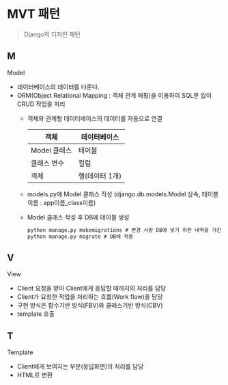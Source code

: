 # MVT 패턴
> Django의 디자인 패턴
## M
Model
+ 데이터베이스의 데이터를 다룬다.
+ ORM(Object Relational Mapping : 객체 관계 매핑)을 이용하여 SQL문 없이 CRUD 작업을 처리
  + 객체와 관계형 데이터베이스의 데이터를 자동으로 연결         
                    
      |객체|데이터베이스|
      |----|----------|
      |Model 클래스|테이블|
      |클래스 변수|컬럼|
      |객체|행(데이터 1개)|
  + models.py에 Model 클래스 작성 (django.db.models.Model 상속, 테이블 이름 : app이름_class이름)
  + Model 클래스 작성 후 DB에 테이블 생성
    ```cmd
    python manage.py makemigrations # 변경 사항 DB에 넣기 위한 내역을 가진 migration 파일 생성
    python manage.py migrate # DB에 적용
    ```
 
## V
View
+ Client 요청을 받아 Client에게 응답할 때까지의 처리를 담당
+ Client가 요청한 작업을 처리하는 흐름(Work flow)을 담당
+ 구현 방식은 함수기반 방식(FBV)와 클래스기반 방식(CBV)
+ template 호출
## T
Template
+ Client에게 보여지는 부분(응답화면)의 처리를 담당
+ HTML로 변환
